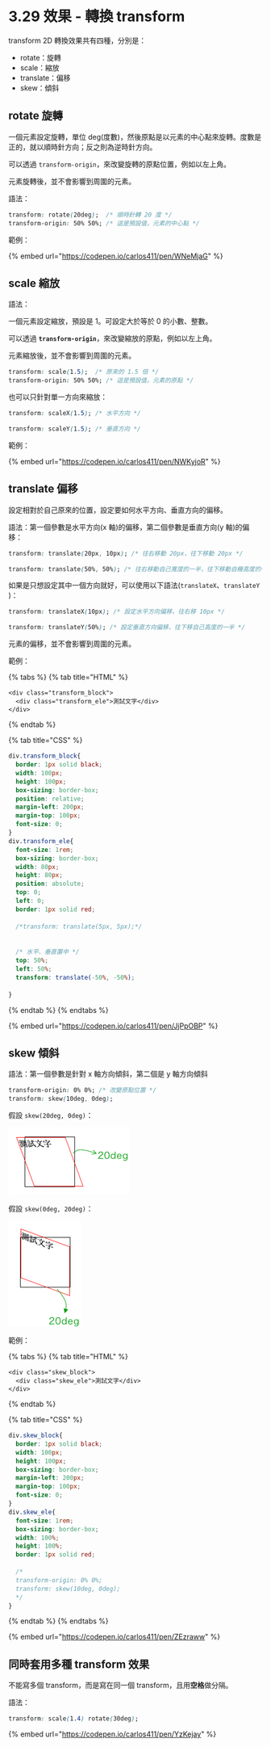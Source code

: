 # 3.29 效果 - 轉換 transform

transform 2D 轉換效果共有四種，分別是：

* rotate：旋轉
* scale：縮放
* translate：偏移
* skew：傾斜



## rotate 旋轉

一個元素設定旋轉，單位 deg(度數)，然後原點是以元素的中心點來旋轉。度數是正的，就以順時針方向；反之則為逆時針方向。

可以透過 `transform-origin`，來改變旋轉的原點位置，例如以左上角。

元素旋轉後，並不會影響到周圍的元素。

語法：

```css
transform: rotate(20deg);  /* 順時針轉 20 度 */
transform-origin: 50% 50%; /* 這是預設值，元素的中心點 */
```

範例：

{% embed url="https://codepen.io/carlos411/pen/WNeMjaG" %}



## scale 縮放

語法：

一個元素設定縮放，預設是 1。可設定大於等於 0 的小數、整數。

可以透過 **`transform-origin`**，來改變縮放的原點，例如以左上角。

元素縮放後，並不會影響到周圍的元素。

```css
transform: scale(1.5);  /* 原來的 1.5 倍 */
transform-origin: 50% 50%; /* 這是預設值，元素的原點 */
```

也可以只針對單一方向來縮放：

```css
transform: scaleX(1.5); /* 水平方向 */
```

```css
transform: scaleY(1.5); /* 垂直方向 */
```

範例：

{% embed url="https://codepen.io/carlos411/pen/NWKyjoR" %}



## translate 偏移

設定相對於自己原來的位置，設定要如何水平方向、垂直方向的偏移。

語法：第一個參數是水平方向(x 軸)的偏移，第二個參數是垂直方向(y 軸)的偏移：

```css
transform: translate(20px, 10px); /* 往右移動 20px，往下移動 20px */
```

```css
transform: translate(50%, 50%); /* 往右移動自己寬度的一半，往下移動自機高度的一半 */
```

如果是只想設定其中一個方向就好，可以使用以下語法(`translateX`、`translateY` )：

```css
transform: translateX(10px); /* 設定水平方向偏移，往右移 10px */
```

```css
transform: translateY(50%); /* 設定垂直方向偏移，往下移自己高度的一半 */
```

元素的偏移，並不會影響到周圍的元素。

範例：

{% tabs %}
{% tab title="HTML" %}
```markup
<div class="transform_block">
  <div class="transform_ele">測試文字</div>
</div>
```
{% endtab %}

{% tab title="CSS" %}
```css
div.transform_block{
  border: 1px solid black;
  width: 100px;
  height: 100px;
  box-sizing: border-box;
  position: relative;
  margin-left: 200px;
  margin-top: 100px;
  font-size: 0;
}
div.transform_ele{
  font-size: 1rem;
  box-sizing: border-box;
  width: 80px;
  height: 80px;
  position: absolute;
  top: 0;
  left: 0;
  border: 1px solid red;
  
  /*transform: translate(5px, 5px);*/
  
  
  /* 水平、垂直置中 */
  top: 50%;
  left: 50%;
  transform: translate(-50%, -50%);
  
}
```
{% endtab %}
{% endtabs %}

{% embed url="https://codepen.io/carlos411/pen/JjPpOBP" %}



## skew 傾斜

語法：第一個參數是針對 x 軸方向傾斜，第二個是 y 軸方向傾斜

```css
transform-origin: 0% 0%; /* 改變原點位置 */
transform: skew(10deg, 0deg);
```

假設 `skew(20deg, 0deg)`：

![skew(20deg, 0deg)](../.gitbook/assets/skewx.png)

假設 `skew(0deg, 20deg)`：

![skew(0deg, 20deg)](../.gitbook/assets/skewy.png)

範例：

{% tabs %}
{% tab title="HTML" %}
```markup
<div class="skew_block">
  <div class="skew_ele">測試文字</div>
</div>
```
{% endtab %}

{% tab title="CSS" %}
```css
div.skew_block{
  border: 1px solid black;
  width: 100px;
  height: 100px;
  box-sizing: border-box;
  margin-left: 200px;
  margin-top: 100px;
  font-size: 0;
}
div.skew_ele{
  font-size: 1rem;
  box-sizing: border-box;
  width: 100%;
  height: 100%;
  border: 1px solid red;
  
  /*
  transform-origin: 0% 0%;
  transform: skew(10deg, 0deg);
  */
}
```
{% endtab %}
{% endtabs %}

{% embed url="https://codepen.io/carlos411/pen/ZEzraww" %}



## 同時套用多種 transform 效果

不能寫多個 transform，而是寫在同一個 transform，且用**空格**做分隔。

語法：

```css
transform: scale(1.4) rotate(30deg);
```

{% embed url="https://codepen.io/carlos411/pen/YzKejay" %}
